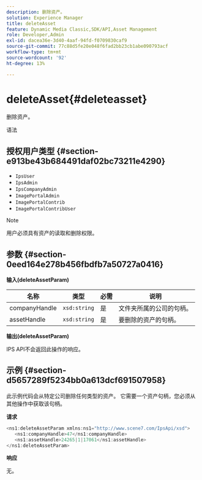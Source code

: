 ```yaml
---
description: 删除资产。
solution: Experience Manager
title: deleteAsset
feature: Dynamic Media Classic,SDK/API,Asset Management
role: Developer,Admin
exl-id: dacea36e-3d40-4aaf-94fd-f0709830caf9
source-git-commit: 77c88d5fe20e048f6fad2bb23cb1abe090793acf
workflow-type: tm+mt
source-wordcount: '92'
ht-degree: 13%

---
```


# deleteAsset{#deleteasset}

删除资产。

语法

## 授权用户类型 {#section-e913be43b684491daf02bc73211e4290}

* `IpsUser`
* `IpsAdmin`
* `IpsCompanyAdmin`
* `ImagePortalAdmin`
* `ImagePortalContrib`
* `ImagePortalContribUser`

>[!NOTE]
>
>用户必须具有资产的读取和删除权限。

## 参数 {#section-0eed164e278b456fbdfb7a50727a0416}

**输入(deleteAssetParam)**

| 名称 | 类型 | 必需 | 说明 |
|---|---|---|---|
| companyHandle | `xsd:string` | 是 | 文件夹所属的公司的句柄。 |
| assetHandle | `xsd:string` | 是 | 要删除的资产的句柄。 |

**输出(deleteAssetParam)**

IPS API不会返回此操作的响应。

## 示例 {#section-d5657289f5234bb0a613dcf691507958}

此示例代码会从特定公司删除任何类型的资产。 它需要一个资产句柄，您必须从其他操作中获取该句柄。

**请求**

```java
<ns1:deleteAssetParam xmlns:ns1="http://www.scene7.com/IpsApi/xsd">
   <ns1:companyHandle>47</ns1:companyHandle>
   <ns1:assetHandle>24265|1|17061</ns1:assetHandle>
</ns1:deleteAssetParam>
```

**响应**

无。
